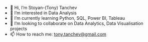 - 👋 Hi, I’m Stoyan-(Tony) Tanchev
- 👀 I’m interested in Data Analysis
- 🌱 I’m currently learning Python, SQL, Power BI, Tableau
- 💞️ I’m looking to collaborate on Data Analytics, Data Visualisation projects
- 📫 How to reach me: tony.tanchev@gmail.com

<!---
tanchevtony/tanchevtony is a ✨ special ✨ repository because its `README.md` (this file) appears on your GitHub profile.
You can click the Preview link to take a look at your changes.
--->
